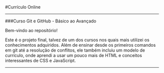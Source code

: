 #Currículo Online 

---
###Curso Git e GitHub - Básico ao Avançado


Bem-vindo ao repositório!

Este é o projeto final, talvez de um dos cursos nos quais mais utilizei os conhecimentos adquiridos. Além de ensinar desde os primeiros comandos em git até a resolução de conflitos, ele também incluiu um modelo de currículo, onde aprendi a usar um pouco mais de HTML e conceitos interessantes de CSS e JavaScript.

---
